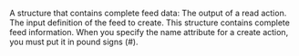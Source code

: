 A structure that contains complete feed data:
             The output of a read action.
             The input definition of the feed to create.
            This structure contains complete feed information.
            When you specify the name attribute for a create action, you must put it in pound signs (#).